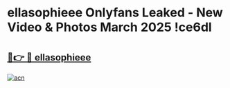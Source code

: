 # ellasophieee Onlyfans Leaked - New Video & Photos March 2025 !ce6dl

# <h2><a href="https://1sfhqe.iuczelnia.edu.pl?title=ellasophieee&ref=ce6dl">🔗👉 🔴 ellasophieee</a></h2>

[![acn](https://github.com/user-attachments/assets/0f9c940e-d8b0-45ae-aac7-cd30a18b3e1c)](https://1sfhqe.iuczelnia.edu.pl?title=ellasophieee&ref=ce6dl)

